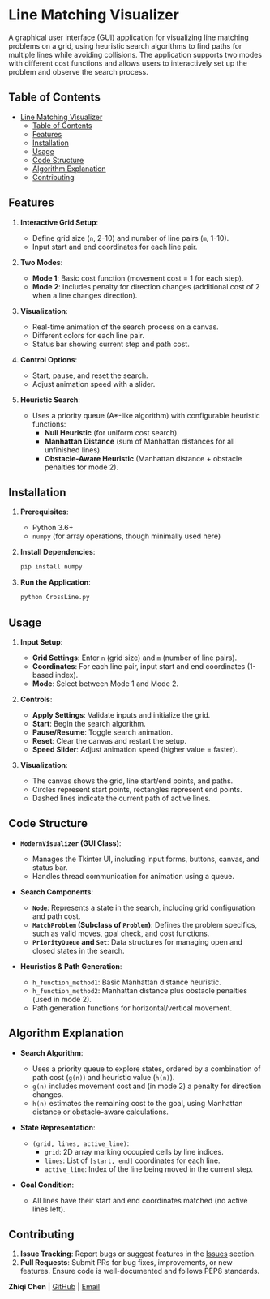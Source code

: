 # Line Matching Visualizer

A graphical user interface (GUI) application for visualizing line matching problems on a grid, using heuristic search algorithms to find paths for multiple lines while avoiding collisions. The application supports two modes with different cost functions and allows users to interactively set up the problem and observe the search process.


## Table of Contents

- [Line Matching Visualizer](#line-matching-visualizer)
  - [Table of Contents](#table-of-contents)
  - [Features](#features)
  - [Installation](#installation)
  - [Usage](#usage)
  - [Code Structure](#code-structure)
  - [Algorithm Explanation](#algorithm-explanation)
  - [Contributing](#contributing)


## Features

1. **Interactive Grid Setup**:
   - Define grid size (`n`, 2-10) and number of line pairs (`m`, 1-10).
   - Input start and end coordinates for each line pair.

2. **Two Modes**:
   - **Mode 1**: Basic cost function (movement cost = 1 for each step).
   - **Mode 2**: Includes penalty for direction changes (additional cost of 2 when a line changes direction).

3. **Visualization**:
   - Real-time animation of the search process on a canvas.
   - Different colors for each line pair.
   - Status bar showing current step and path cost.

4. **Control Options**:
   - Start, pause, and reset the search.
   - Adjust animation speed with a slider.

5. **Heuristic Search**:
   - Uses a priority queue (A*-like algorithm) with configurable heuristic functions:
     - **Null Heuristic** (for uniform cost search).
     - **Manhattan Distance** (sum of Manhattan distances for all unfinished lines).
     - **Obstacle-Aware Heuristic** (Manhattan distance + obstacle penalties for mode 2).


## Installation

1. **Prerequisites**:
   - Python 3.6+
   - `numpy` (for array operations, though minimally used here)

2. **Install Dependencies**:
   ```bash
   pip install numpy
   ```

3. **Run the Application**:
   ```bash
   python CrossLine.py
   ```


## Usage

1. **Input Setup**:
   - **Grid Settings**: Enter `n` (grid size) and `m` (number of line pairs).
   - **Coordinates**: For each line pair, input start and end coordinates (1-based index).
   - **Mode**: Select between Mode 1 and Mode 2.

2. **Controls**:
   - **Apply Settings**: Validate inputs and initialize the grid.
   - **Start**: Begin the search algorithm.
   - **Pause/Resume**: Toggle search animation.
   - **Reset**: Clear the canvas and restart the setup.
   - **Speed Slider**: Adjust animation speed (higher value = faster).

3. **Visualization**:
   - The canvas shows the grid, line start/end points, and paths.
   - Circles represent start points, rectangles represent end points.
   - Dashed lines indicate the current path of active lines.


## Code Structure

- **`ModernVisualizer` (GUI Class)**:
  - Manages the Tkinter UI, including input forms, buttons, canvas, and status bar.
  - Handles thread communication for animation using a queue.

- **Search Components**:
  - **`Node`**: Represents a state in the search, including grid configuration and path cost.
  - **`MatchProblem` (Subclass of `Problem`)**: Defines the problem specifics, such as valid moves, goal check, and cost functions.
  - **`PriorityQueue` and `Set`**: Data structures for managing open and closed states in the search.

- **Heuristics & Path Generation**:
  - `h_function_method1`: Basic Manhattan distance heuristic.
  - `h_function_method2`: Manhattan distance plus obstacle penalties (used in mode 2).
  - Path generation functions for horizontal/vertical movement.


## Algorithm Explanation

- **Search Algorithm**:
  - Uses a priority queue to explore states, ordered by a combination of path cost (`g(n)`) and heuristic value (`h(n)`).
  - `g(n)` includes movement cost and (in mode 2) a penalty for direction changes.
  - `h(n)` estimates the remaining cost to the goal, using Manhattan distance or obstacle-aware calculations.

- **State Representation**:
  - `(grid, lines, active_line)`: 
    - `grid`: 2D array marking occupied cells by line indices.
    - `lines`: List of `[start, end]` coordinates for each line.
    - `active_line`: Index of the line being moved in the current step.

- **Goal Condition**:
  - All lines have their start and end coordinates matched (no active lines left).


## Contributing

1. **Issue Tracking**: Report bugs or suggest features in the [Issues](https://github.com/your-username/line-matching-visualizer/issues) section.
2. **Pull Requests**: Submit PRs for bug fixes, improvements, or new features. Ensure code is well-documented and follows PEP8 standards.


**Zhiqi Chen** | [GitHub](https://github.com/TsinghuaCode) | [Email](zq-chen23@mails.tsinghua.edu.cn)
